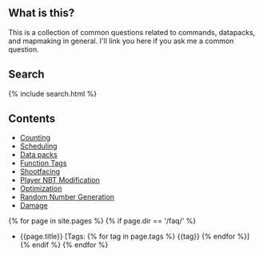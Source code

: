 ## What is this?

This is a collection of common questions related to commands, datapacks, and mapmaking in general.
I'll link you here if you ask me a common question.

## Search

{% include search.html %}

## Contents

- [Counting](faq/counting.html)
- [Scheduling](faq/schedule.md)
- [Data packs](faq/datapack.md)
- [Function Tags](faq/functag.md)
- [Shootfacing](faq/shootfacing.md)
- [Player NBT Modification](faq/playernbt.md)
- [Optimization](faq/optimization.md)
- [Random Number Generation](faq/random.md)
- [Damage](faq/damage.md)

{% for page in site.pages %}
    {% if page.dir == '/faq/' %}
- {{page.title}} [Tags: {% for tag in page.tags %} {{tag}} {% endfor %}]
    {% endif %}
{% endfor %}